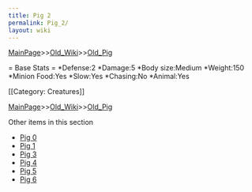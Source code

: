 ```yaml
---
title: Pig 2
permalink: Pig_2/
layout: wiki
---
```


[MainPage](/keeperrl_wiki/ "wikilink")>>[Old_Wiki](/keeperrl_wiki/Old_Wiki "wikilink")>>[Old_Pig](/keeperrl_wiki/Old_Pig "wikilink")

= Base Stats =
*Defense:2
*Damage:5
*Body size:Medium
*Weight:150
*Minion Food:Yes
*Slow:Yes
*Chasing:No
*Animal:Yes

[[Category: Creatures]]

[MainPage](/keeperrl_wiki/ "wikilink")>>[Old_Wiki](/keeperrl_wiki/Old_Wiki "wikilink")>>[Old_Pig](/keeperrl_wiki/Old_Pig "wikilink")

Other items in this section
-    [Pig 0](/keeperrl_wiki/Pig_0 "wikilink")
-    [Pig 1](/keeperrl_wiki/Pig_1 "wikilink")
-    [Pig 3](/keeperrl_wiki/Pig_3 "wikilink")
-    [Pig 4](/keeperrl_wiki/Pig_4 "wikilink")
-    [Pig 5](/keeperrl_wiki/Pig_5 "wikilink")
-    [Pig 6](/keeperrl_wiki/Pig_6 "wikilink")
